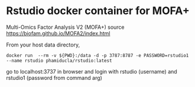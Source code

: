 # Rstudio docker container for MOFA+

Multi-Omics Factor Analysis V2 (MOFA+) source https://biofam.github.io/MOFA2/index.html

From your host data directory, 
```
docker run  --rm -v ${PWD}:/data -d -p 3787:8787 -e PASSWORD=rstudio1 --name rstudio phamiducla/rstudio:latest
```
go to localhost:3737 in browser and login with rstudio (username) and rstudio1 (password from command arg)


